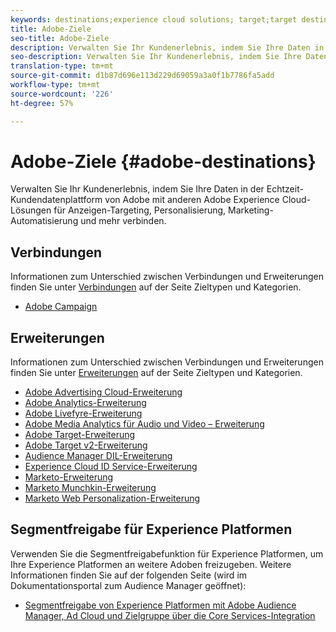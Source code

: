 ```yaml
---
keywords: destinations;experience cloud solutions; target;target destination; ad cloud; audience manager; audience manager destination
title: Adobe-Ziele
seo-title: Adobe-Ziele
description: Verwalten Sie Ihr Kundenerlebnis, indem Sie Ihre Daten in der Echtzeit-Kundendatenplattform von Adobe mit anderen Adobe Experience Cloud-Lösungen für Anzeigen-Targeting, Personalisierung, Marketing-Automatisierung und mehr verbinden
seo-description: Verwalten Sie Ihr Kundenerlebnis, indem Sie Ihre Daten in der Echtzeit-Kundendatenplattform von Adobe mit anderen Adobe Experience Cloud-Lösungen für Anzeigen-Targeting, Personalisierung, Marketing-Automatisierung und mehr verbinden
translation-type: tm+mt
source-git-commit: d1b87d696e113d229d69059a3a0f1b7786fa5add
workflow-type: tm+mt
source-wordcount: '226'
ht-degree: 57%

---
```



# Adobe-Ziele {#adobe-destinations}

Verwalten Sie Ihr Kundenerlebnis, indem Sie Ihre Daten in der Echtzeit-Kundendatenplattform von Adobe mit anderen Adobe Experience Cloud-Lösungen für Anzeigen-Targeting, Personalisierung, Marketing-Automatisierung und mehr verbinden.

## Verbindungen

Informationen zum Unterschied zwischen Verbindungen und Erweiterungen finden Sie unter [Verbindungen](/help/rtcdp/destinations/destination-types.md#connections) auf der Seite Zieltypen und Kategorien.

* [Adobe Campaign](/help/rtcdp/destinations/adobe-campaign-destination.md)

## Erweiterungen

Informationen zum Unterschied zwischen Verbindungen und Erweiterungen finden Sie unter [Erweiterungen](/help/rtcdp/destinations/destination-types.md#extensions) auf der Seite Zieltypen und Kategorien.

* [Adobe Advertising Cloud-Erweiterung](/help/rtcdp/destinations/adobe-advertising-cloud-extension.md)
* [Adobe Analytics-Erweiterung](/help/rtcdp/destinations/adobe-analytics-extension.md)
* [Adobe Livefyre-Erweiterung](/help/rtcdp/destinations/adobe-livefyre-extension.md)
* [Adobe Media Analytics für Audio und Video – Erweiterung](/help/rtcdp/destinations/adobe-video-analytics-extension.md)
* [Adobe Target-Erweiterung](/help/rtcdp/destinations/adobe-target-extension.md)
* [Adobe Target v2-Erweiterung](/help/rtcdp/destinations/adobe-target-v2-extension.md)
* [Audience Manager DIL-Erweiterung](/help/rtcdp/destinations/aam-dil-extension.md)
* [Experience Cloud ID Service-Erweiterung](/help/rtcdp/destinations/adobe-ecid-extension.md)
* [Marketo-Erweiterung](/help/rtcdp/destinations/marketo-extension.md)
* [Marketo Munchkin-Erweiterung](/help/rtcdp/destinations/marketo-munchkin-extension.md)
* [Marketo Web Personalization-Erweiterung](/help/rtcdp/destinations/marketo-web-personalization-extension.md)

## Segmentfreigabe für Experience Platformen

Verwenden Sie die Segmentfreigabefunktion für Experience Platformen, um Ihre Experience Platformen an weitere Adoben freizugeben. Weitere Informationen finden Sie auf der folgenden Seite (wird im Dokumentationsportal zum Audience Manager geöffnet):

* [Segmentfreigabe von Experience Platformen mit Adobe Audience Manager, Ad Cloud und Zielgruppe über die Core Services-Integration](https://docs.adobe.com/help/en/audience-manager/user-guide/implementation-integration-guides/integration-experience-platform/aam-aep-audience-sharing.html)